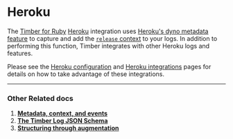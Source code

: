 # Heroku

The [Timber for Ruby](https://github.com/timberio/timber-ruby) [Heroku](https://heroku.com) integration uses [Heroku's dyno metadata feature](https://devcenter.heroku.com/articles/dyno-metadata) to capture and add the [`release` context]() to your logs. In addition to performing this function, Timber integrates with other Heroku logs and features.

Please see the [Heroku configuration](/platforms/heroku/configuration) and [Heroku integrations](/platforms/heroku/integrations) pages for details on how to take advantage of these integrations.

---

### Other Related docs

1. [**Metadata, context, and events**](/concepts/metadata-context-and-events)
2. [**The Timber Log JSON Schema**](/concepts/log-event-json-schema)
3. [**Structuring through augmentation**](/concepts/structuring-through-augmentation)
